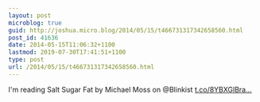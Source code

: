 ```yaml
---
layout: post
microblog: true
guid: http://joshua.micro.blog/2014/05/15/t466731317342658560.html
post_id: 41636
date: 2014-05-15T11:06:32+1100
lastmod: 2019-07-30T17:41:51+1100
type: post
url: /2014/05/15/t466731317342658560.html
---
```

I'm reading Salt Sugar Fat by Michael Moss on @Blinkist [t.co/8YBXGlBra...](http://t.co/8YBXGlBraA)
